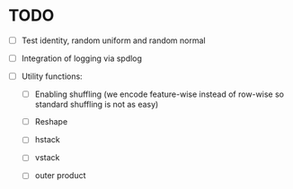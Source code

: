 # TODO

- [ ] Test identity, random uniform and random normal

-[ ] Integration of logging via spdlog

-[ ] Utility functions:

    -[ ] Enabling shuffling (we encode feature-wise instead of row-wise so standard shuffling is not as easy)
     
    -[ ] Reshape
     
    -[ ] hstack
     
    -[ ] vstack
     
    -[ ] outer product
